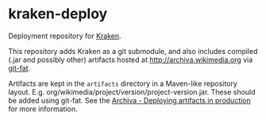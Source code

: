# kraken-deploy

Deployment repository for
[Kraken](https://gerrit.wikimedia.org/r/#/admin/projects/analytics/kraken).

This repository adds Kraken as a git submodule, and also includes compiled
(.jar and possibly other) artifacts hosted at http://archiva.wikimedia.org
via [git-fat](https://github.com/wikimedia/operations-debs-git-fat).

Artifacts are kept in the ```artifacts``` directory in a Maven-like
repository layout.  E.g. org/wikimedia/project/version/project-version.jar.
These should be added using git-fat.
See the [Archiva - Deploying artifacts in production](https://wikitech.wikimedia.org/wiki/Archiva#Deploying_artifacts_in_production_using_Trebuchet_.28git-deploy.29)
for more information.
